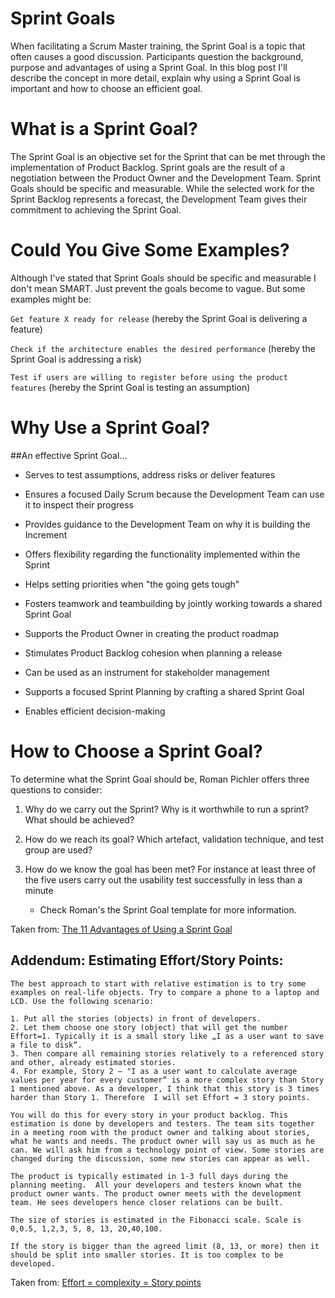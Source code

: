 # Sprint Goals

When facilitating a Scrum Master training, the Sprint Goal is a topic that often causes a good discussion. Participants question the background, purpose and advantages of using a Sprint Goal. In this blog post I'll describe the concept in more detail, explain why using a Sprint Goal is important and how to choose an efficient goal.

# What is a Sprint Goal?
The Sprint Goal is an objective set for the Sprint that can be met through the implementation of Product Backlog. Sprint goals are the result of a negotiation between the Product Owner and the Development Team. Sprint Goals should be specific and measurable. While the selected work for the Sprint Backlog represents a forecast, the Development Team gives their commitment to achieving the Sprint Goal.

# Could You Give Some Examples?
Although I've stated that Sprint Goals should be specific and measurable I don't mean SMART. Just prevent the goals become to vague. But some examples might be:

`Get feature X ready for release` (hereby the Sprint Goal is delivering a feature)

`Check if the architecture enables the desired performance` (hereby the Sprint Goal is addressing a risk)

`Test if users are willing to register before using the product features` (hereby the Sprint Goal is testing an assumption)

# Why Use a Sprint Goal?
##An effective Sprint Goal...

- Serves to test assumptions, address risks or deliver features

- Ensures a focused Daily Scrum because the Development Team can use it to inspect their progress

- Provides guidance to the Development Team on why it is building the Increment

- Offers flexibility regarding the functionality implemented within the Sprint

- Helps setting priorities when "the going gets tough"

- Fosters teamwork and teambuilding by jointly working towards a shared Sprint Goal

- Supports the Product Owner in creating the product roadmap

- Stimulates Product Backlog cohesion when planning a release

- Can be used as an instrument for stakeholder management

- Supports a focused Sprint Planning by crafting a shared Sprint Goal

- Enables efficient decision-making

# How to Choose a Sprint Goal?

To determine what the Sprint Goal should be, Roman Pichler offers three questions to consider:

1. Why do we carry out the Sprint? Why is it worthwhile to run a sprint? What should be achieved?

1. How do we reach its goal? Which artefact, validation technique, and test group are used?

1. How do we know the goal has been met? For instance at least three of the five users carry out the usability test successfully in less than a minute
   - Check Roman's the Sprint Goal template for more information.

Taken from: [The 11 Advantages of Using a Sprint Goal](https://www.scrum.org/resources/blog/11-advantages-using-sprint-goal)

## Addendum: Estimating Effort/Story Points:

```
The best approach to start with relative estimation is to try some examples on real-life objects. Try to compare a phone to a laptop and LCD. Use the following scenario:

1. Put all the stories (objects) in front of developers.
2. Let them choose one story (object) that will get the number Effort=1. Typically it is a small story like „I as a user want to save a file to disk“.
3. Then compare all remaining stories relatively to a referenced story and other, already estimated stories.
4. For example, Story 2 – "I as a user want to calculate average values per year for every customer“ is a more complex story than Story 1 mentioned above. As a developer, I think that this story is 3 times harder than Story 1. Therefore  I will set Effort = 3 story points.

You will do this for every story in your product backlog. This estimation is done by developers and testers. The team sits together in a meeting room with the product owner and talking about stories, what he wants and needs. The product owner will say us as much as he can. We will ask him from a technology point of view. Some stories are changed during the discussion, some new stories can appear as well.

The product is typically estimated in 1-3 full days during the planning meeting.  All your developers and testers known what the product owner wants. The product owner meets with the development team. He sees developers hence closer relations can be built.

The size of stories is estimated in the Fibonacci scale. Scale is 0,0.5, 1,2,3, 5, 8, 13, 20,40,100.

If the story is bigger than the agreed limit (8, 13, or more) then it should be split into smaller stories. It is too complex to be developed.
```

Taken from: [Effort = complexity = Story points](https://www.scrumdesk.com/effort-vs-time/)

